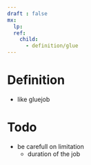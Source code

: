 ```yaml
---
draft : false
mx:
  lp:
  ref:
    child:
      - definition/glue
---
```




# Definition
- like gluejob

# Todo
- be carefull on limitation
  - duration of the job

